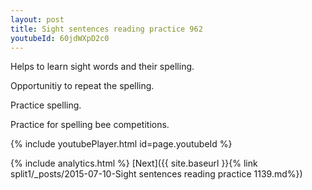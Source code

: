 ```yaml
---
layout: post
title: Sight sentences reading practice 962
youtubeId: 60jdWXpD2c0
---
```

 
 
Helps to learn sight words and their spelling.

Opportunitiy to repeat the spelling. 

Practice spelling. 
 
Practice for spelling bee competitions. 
 
{% include youtubePlayer.html id=page.youtubeId %}
 
 
{% include analytics.html %} 
[Next]({{ site.baseurl }}{% link  split1/_posts/2015-07-10-Sight sentences reading practice 1139.md%})
 

